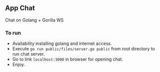 ## App Chat

Chat on Golang + Gorilla WS

### To run
- Availability installing golang and internet access.
- Execute `go run public/files/server.go public` from root directory to run chat server.
- Go to link `localhost:3000` in browser for opening chat.
- Enjoy.

